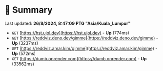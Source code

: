 # 📖 Summary
Last updated: **26/8/2024, 8:47:09 PTG "Asia/Kuala_Lumpur"**

- `GET` [https://hst.ujol.dev](https://hst.ujol.dev) - **Up** (774ms)
- `GET` [https://reddviz.deno.dev/gimme](https://reddviz.deno.dev/gimme) - **Up** (3237ms)
- `GET` [https://reddviz.amar.kim/gimme](https://reddviz.amar.kim/gimme) - **Up** (572ms)
- `GET` [https://dumb.onrender.com](https://dumb.onrender.com) - **Up** (33562ms)
